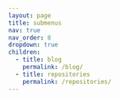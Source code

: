 ```yaml
---
layout: page
title: submenus
nav: true
nav_order: 8
dropdown: true
children:
  - title: blog
    permalink: /blog/
  - title: repositories
    permalink: /repositories/
---
```

